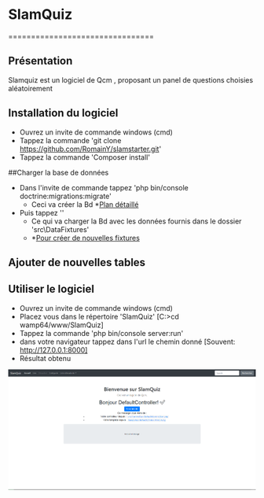 # SlamQuiz
================================
## Présentation
Slamquiz est un logiciel de Qcm , proposant un panel de questions choisies aléatoirement 

## Installation du logiciel
* Ouvrez un invite de commande windows (cmd)
* Tappez la commande 'git clone https://github.com/RomainY/slamstarter.git'
* Tappez la commande 'Composer install'

##Charger la base de données
* Dans l'invite de commande tappez 'php bin/console doctrine:migrations:migrate'
	* Ceci va créer la Bd
 	*[Plan détaillé](Astuces\00_symf_category_entity.txt)
* Puis tappez ''
	* Ce qui va charger la Bd avec les données fournis dans le dossier 'src\DataFixtures'
	* *[Pour créer de nouvelles fixtures](Astuces\02_create_category_fixtures.txt)

## Ajouter de nouvelles tables

## Utiliser le logiciel
* Ouvrez un invite de commande windows (cmd)
* Placez vous dans le répertoire 'SlamQuiz' [C:\>cd wamp64/www/SlamQuiz]
* Tappez la commande 'php bin/console server:run'
* dans votre navigateur tappez dans l'url le chemin donné [Souvent: http://127.0.0.1:8000]
* Résultat obtenu 

![Accueil](assets\screenshot_home.PNG)

